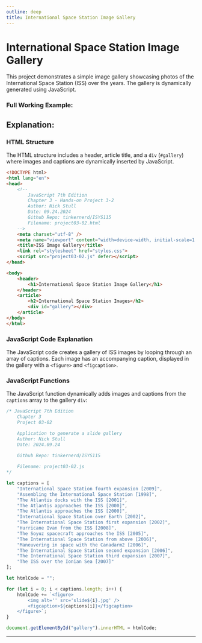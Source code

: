 ```yaml
---
outline: deep
title: International Space Station Image Gallery
---
```

<script setup>
import SpaceStation from '@theme/components/projects/SpaceStation.vue'
</script>

# International Space Station Image Gallery
This project demonstrates a simple image gallery showcasing photos of the International Space Station (ISS) over the years. The gallery is dynamically generated using JavaScript.
### Full Working Example:
<SpaceStation/>

## Explanation:

### HTML Structure

The HTML structure includes a header, article title, and a `div` (`#gallery`) where images and captions are dynamically inserted by JavaScript.

```html
<!DOCTYPE html>
<html lang="en">
<head>
    <!--
        JavaScript 7th Edition
        Chapter 3 - Hands-on Project 3-2
        Author: Nick Stull
        Date: 09.24.2024
        Github Repo: tinkernerd/ISYS115
        Filename: project03-02.html
    -->
    <meta charset="utf-8" />
    <meta name="viewport" content="width=device-width, initial-scale=1.0">
    <title>ISS Image Gallery</title>
    <link rel="stylesheet" href="styles.css">
    <script src="project03-02.js" defer></script>
</head>

<body>
    <header>
        <h1>International Space Station Image Gallery</h1>
    </header>
    <article>
        <h2>International Space Station Images</h2>
        <div id="gallery"></div>
    </article>
</body>
</html>
```

### JavaScript Code Explanation

The JavaScript code creates a gallery of ISS images by looping through an array of captions. Each image has an accompanying caption, displayed in the gallery with a `<figure>` and `<figcaption>`.

### JavaScript Functions

The JavaScript function dynamically adds images and captions from the `captions` array to the gallery `div`:

```javascript
/* JavaScript 7th Edition
    Chapter 3
    Project 03-02

    Application to generate a slide gallery
    Author: Nick Stull
    Date: 2024.09.24
    
    Github Repo: tinkernerd/ISYS115

    Filename: project03-02.js
*/

let captions = [
    "International Space Station fourth expansion [2009]",
    "Assembling the International Space Station [1998]",
    "The Atlantis docks with the ISS [2001]",
    "The Atlantis approaches the ISS [2000]",
    "The Atlantis approaches the ISS [2000]",
    "International Space Station over Earth [2002]",
    "The International Space Station first expansion [2002]",
    "Hurricane Ivan from the ISS [2008]",
    "The Soyuz spacecraft approaches the ISS [2005]",
    "The International Space Station from above [2006]",
    "Maneuvering in space with the Canadarm2 [2006]",
    "The International Space Station second expansion [2006]",
    "The International Space Station third expansion [2007]",
    "The ISS over the Ionian Sea [2007]"
];

let htmlCode = "";

for (let i = 0; i < captions.length; i++) {
    htmlCode += `<figure>
        <img alt='' src='slide${i}.jpg' />
        <figcaption>${captions[i]}</figcaption>
    </figure>`;
}

document.getElementById("gallery").innerHTML = htmlCode;
```
---